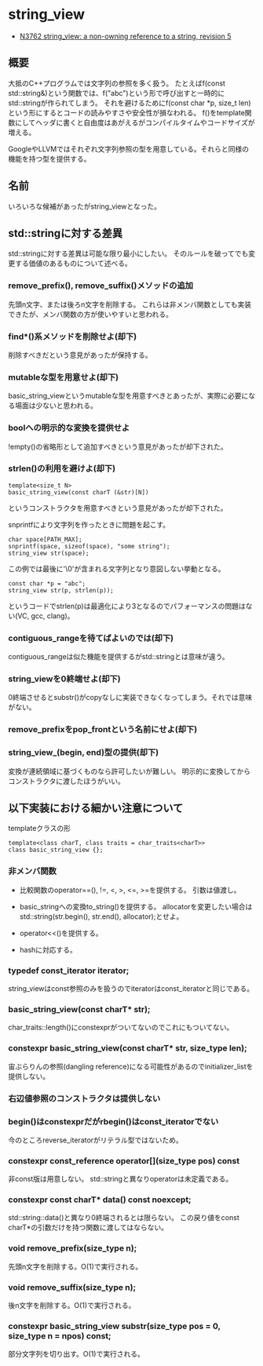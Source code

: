 ﻿# string_view

* [N3762 string_view: a non-owning reference to a string, revision 5](http://www.open-std.org/jtc1/sc22/wg21/docs/papers/2013/n3762.html)

## 概要

大抵のC++プログラムでは文字列の参照を多く扱う。
たとえばf(const std::string&)という関数では、f("abc")という形で呼び出すと一時的にstd::stringが作られてしまう。
それを避けるためにf(const char *p, size_t len)という形にするとコードの読みやすさや安全性が損なわれる。
f()をtemplate関数にしてヘッダに書くと自由度はあがえるがコンパイルタイムやコードサイズが増える。

GoogleやLLVMではそれぞれ文字列参照の型を用意している。それらと同様の機能を持つ型を提供する。

## 名前

いろいろな候補があったがstring_viewとなった。

## std::stringに対する差異

std::stringに対する差異は可能な限り最小にしたい。
そのルールを破ってでも変更する価値のあるものについて述べる。

### remove_prefix(), remove_suffix()メソッドの追加

先頭n文字、または後ろn文字を削除する。
これらは非メンバ関数としても実装できたが、メンバ関数の方が使いやすいと思われる。

### find*()系メソッドを削除せよ(却下)

削除すべきだという意見があったが保持する。

### mutableな型を用意せよ(却下)

basic_string_view<char>というmutableな型を用意すべきとあったが、実際に必要になる場面は少ないと思われる。

### boolへの明示的な変換を提供せよ

!empty()の省略形として追加すべきという意見があったが却下された。

### strlen()の利用を避けよ(却下)

    template<size_t N>
    basic_string_view(const charT (&str)[N])

というコンストラクタを用意すべきという意見があったが却下された。

snprintfにより文字列を作ったときに問題を起こす。

    char space[PATH_MAX];
    snprintf(space, sizeof(space), "some string");
    string_view str(space);

この例では最後に'\0'が含まれる文字列となり意図しない挙動となる。

    const char *p = "abc";
    string_view str(p, strlen(p));

というコードでstrlen(p)は最適化により3となるのでパフォーマンスの問題はない(VC, gcc, clang)。

### contiguous_range<charT>を待てばよいのでは(却下)

contiguous_range<charT>は似た機能を提供するがstd::stringとは意味が違う。

### string_viewを0終端せよ(却下)

0終端させるとsubstr()がcopyなしに実装できなくなってしまう。それでは意味がない。

### remove_prefixをpop_frontという名前にせよ(却下)

### string_view_(begin, end)型の提供(却下)

変換が連続領域に基づくものなら許可したいが難しい。
明示的に変換してからコンストラクタに渡したほうがいい。

## 以下実装における細かい注意について

templateクラスの形

    template<class charT, class traits = char_traits<charT>>
    class basic_string_view {};

### 非メンバ関数

* 比較関数のoperator==(), !=, <, >, <=, >=を提供する。
引数は値渡し。

* basic_stringへの変換to_string()を提供する。
  allocatorを変更したい場合はstd::string(str.begin(), str.end(), allocator);とせよ。
* operator<<()を提供する。
* hashに対応する。

### typedef const_iterator iterator;

string_viewはconst参照のみを扱うのでiteratorはconst_iteratorと同じである。

### basic_string_view(const charT* str);

char_traits::length()にconstexprがついてないのでこれにもついてない。

### constexpr basic_string_view(const charT* str, size_type len);

宙ぶらりんの参照(dangling reference)になる可能性があるのでinitializer_listを提供しない。

### 右辺値参照のコンストラクタは提供しない

### begin()はconstexprだがrbegin()はconst_iteratorでない

今のところreverse_iteratorがリテラル型ではないため。

### constexpr const_reference operator[](size_type pos) const

非const版は用意しない。
std::stringと異なりoperator[](size())は未定義である。

### constexpr const charT* data() const noexcept;

std::string::data()と異なり0終端されるとは限らない。
この戻り値をconst charT*の引数だけを持つ関数に渡してはならない。

### void remove_prefix(size_type n);

先頭n文字を削除する。O(1)で実行される。

### void remove_suffix(size_type n);

後n文字を削除する。O(1)で実行される。

### constexpr basic_string_view substr(size_type pos = 0, size_type n = npos) const;

部分文字列を切り出す。O(1)で実行される。
